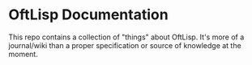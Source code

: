 # OftLisp Documentation

This repo contains a collection of "things" about OftLisp. It's more of a
journal/wiki than a proper specification or source of knowledge at the moment.

